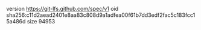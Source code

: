version https://git-lfs.github.com/spec/v1
oid sha256:c11d2aead2401e8aa83c808d9a1adfea00f61b7dd3edf2fac5c183fcc15a486d
size 94953
